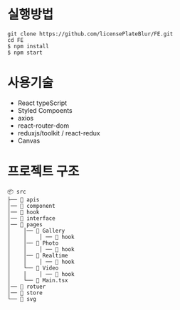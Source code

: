# 실행방법
```
git clone https://github.com/licensePlateBlur/FE.git
cd FE
$ npm install
$ npm start

```

# 사용기술
- React typeScript
- Styled Compoents
- axios
- react-router-dom
- reduxjs/toolkit / react-redux
- Canvas

# 프로젝트 구조
```
📦 src
├── 📂 apis
│── 📂 component
│── 📂 hook
│── 📂 interface
│── 📂 pages
│    │── 📂 Gallery
│    │    │ ── 📂 hook
│    │── 📂 Photo
│    │    │ ── 📂 hook
│    │── 📂 Realtime
│    │    │ ── 📂 hook
│    └── 📂 Video
│    │    │ ── 📂 hook
│    └── 📄 Main.tsx
│── 📂 rotuer
│── 📂 store
└── 📂 svg
